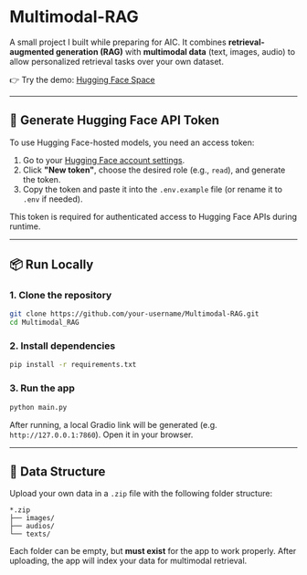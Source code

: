 # Multimodal-RAG

A small project I built while preparing for AIC. It combines **retrieval-augmented generation (RAG)** with **multimodal data** (text, images, audio) to allow personalized retrieval tasks over your own dataset.

👉 Try the demo: [Hugging Face Space](https://huggingface.co/spaces/trungmin/Multimodal-RAG)

---

## 🔑 Generate Hugging Face API Token

To use Hugging Face-hosted models, you need an access token:

1. Go to your [Hugging Face account settings](https://huggingface.co/settings/tokens).
2. Click **"New token"**, choose the desired role (e.g., `read`), and generate the token.
3. Copy the token and paste it into the `.env.example` file (or rename it to `.env` if needed).

This token is required for authenticated access to Hugging Face APIs during runtime.

---

## 📦 Run Locally

### 1. Clone the repository

```bash
git clone https://github.com/your-username/Multimodal-RAG.git
cd Multimodal_RAG
```

### 2. Install dependencies

```bash
pip install -r requirements.txt
```

### 3. Run the app

```bash
python main.py
```

After running, a local Gradio link will be generated (e.g. `http://127.0.0.1:7860`). Open it in your browser.

---

## 📁 Data Structure

Upload your own data in a `.zip` file with the following folder structure:

```
*.zip
├── images/
├── audios/
└── texts/
```

Each folder can be empty, but **must exist** for the app to work properly.
After uploading, the app will index your data for multimodal retrieval.
